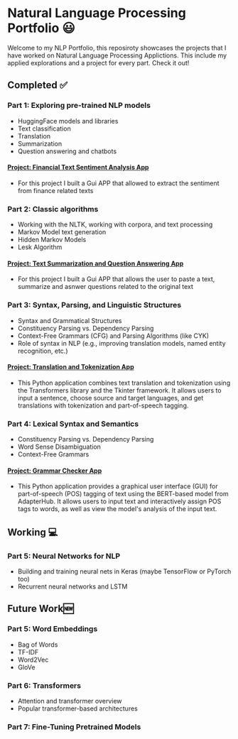 # Natural Language Processing Portfolio :smiley:

Welcome to my NLP Portfolio, this reposiroty showcases the projects that I have worked on Natural Language Processing Applictions. This include my applied explorations and a project for every part. Check it out! 

## Completed :white_check_mark:

### Part 1: Exploring pre-trained NLP models
- HuggingFace models and libraries
- Text classification
- Translation
- Summarization
- Question answering and chatbots

#### [Project: Financial Text Sentiment Analysis App](https://github.com/gonzalovaldenebro/NaturalLanguageProcessing-Portfolio/tree/d43552d1ef5a7f445acb564e24f29f8346847dc7/Part%201%20-%20Exploring%20Pre-Trained%20NLP%20Models/Project)

- For this project I built a Gui APP that allowed to extract the sentiment from finance related texts 

### Part 2: Classic algorithms

- Working with the NLTK, working with corpora, and text processing
- Markov Model text generation
- Hidden Markov Models
- Lesk Algorithm

#### [Project: Text Summarization and Question Answering App](https://github.com/gonzalovaldenebro/NaturalLanguageProcessing-Portfolio/tree/013e582ec0a66792cb37921b22e19a62f37c3360/Part%202%20-%20Classical%20Algorithms/Project)

- For this project I built a Gui APP that allows the user to paste a text, summarize and asnwer questions related to the original text

### Part 3: Syntax, Parsing, and Linguistic Structures

- Syntax and Grammatical Structures
- Constituency Parsing vs. Dependency Parsing
- Context-Free Grammars (CFG) and Parsing Algorithms (like CYK)
- Role of syntax in NLP (e.g., improving translation models, named entity recognition, etc.)

#### [Project: Translation and Tokenization App](https://github.com/gonzalovaldenebro/NaturalLanguageProcessing-Portfolio/tree/main/Part%203%20-%20Syntax%2C%20Parsing%2C%20and%20Linguistic%20Structures/Project)

- This Python application combines text translation and tokenization using the Transformers library and the Tkinter framework. It allows users to input a sentence, choose source and target languages, and get translations with tokenization and part-of-speech tagging.

### Part 4: Lexical Syntax and Semantics

- Constituency Parsing vs. Dependency Parsing
- Word Sense Disambiguation
- Context-Free Grammars

#### [Project: Grammar Checker App](https://github.com/gonzalovaldenebro/NaturalLanguageProcessing-Portfolio/tree/main/Part%204%20-%20Lexical%20Syntax%20and%20Semantics/Project)

- This Python application provides a graphical user interface (GUI) for part-of-speech (POS) tagging of text using the BERT-based model from AdapterHub. It allows users to input text and interactively assign POS tags to words, as well as view the model's analysis of the input text. 

## Working :computer:
### Part 5: Neural Networks for NLP

- Building and training neural nets in Keras (maybe TensorFlow or PyTorch too)
- Recurrent neural networks and LSTM

## Future Work:new:
### Part 5: Word Embeddings

- Bag of Words
- TF-IDF
- Word2Vec
- GloVe

### Part 6: Transformers

- Attention and transformer overview
- Popular transformer-based architectures

### Part 7: Fine-Tuning Pretrained Models




